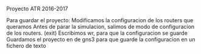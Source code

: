 Proyecto ATR 2016-2017

Para guardar el proyecto:
Modificamos la configuracion de los routers que queramos
Antes de parar la simulacion, salimos de modo de configuracion de los routers. (exit)
Escribimos wr, para que la configuracion se guarde
Guardamos el proyecto en de gns3 para que guarde la configuracion en un fichero de texto
